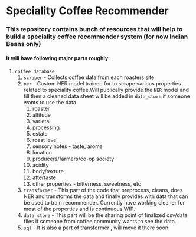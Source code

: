 # Speciality Coffee Recommender

### This repository contains bunch of resources that will help to build a speciality coffee recommender system (for now Indian Beans only)

#### It will have following major parts roughly:
1. `coffee_database`
    1. `scraper` - Collects coffee data from each roasters site
    2. `ner` - Custom NER model trained for to scrape various properties related to speciality coffee.Will publically provide the `NER` model and till then a cleaned data sheet will be added in `data_store` if someone wants to use the data
         1. roaster
         2. altitude
         3. varietal
         4. processing
         5. estate
         6. roast level
         7. sensory notes - taste, aroma
         8. location
         9. producers/farmers/co-op society
         10. acidity
         11. body/texture
         12. aftertaste
         13. other properties - bitterness, sweetness, etc
     3. `transformer` - This part of the code that preprocess, cleans, does NER and transforms the data and finally provides with data that can be used to train recommender. Currently have working cleaner for most of the properties and is continuous WIP.
     4. `data_store` - This part will be the sharing point of finalized csv/data files if someone from coffee community wants to see the data.
     5. `sql` - It is also a part of transformer , will move it there soon.
